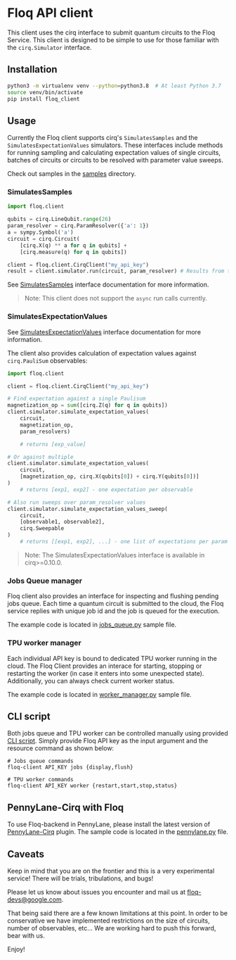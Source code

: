 # Floq API client

This client uses the cirq interface to submit quantum circuits to the Floq
Service. This client is designed to be simple to use for those familiar
with the `cirq.Simulator` interface.

## Installation

```bash
python3 -m virtualenv venv --python=python3.8  # At least Python 3.7
source venv/bin/activate
pip install floq_client
```

## Usage

Currently the Floq client supports cirq's `SimulatesSamples` and the
`SimulatesExpectationValues` simulators. These interfaces include methods for
running sampling and calculating expectation values of single circuits, batches
of circuits or circuits to be resolved with parameter value sweeps.

Check out samples in the [samples](./samples) directory.

### SimulatesSamples

```python
import floq.client

qubits = cirq.LineQubit.range(26)
param_resolver = cirq.ParamResolver({'a': 1})
a = sympy.Symbol('a')
circuit = cirq.Circuit(
    [cirq.X(q) ** a for q in qubits] +
    [cirq.measure(q) for q in qubits])

client = floq.client.CirqClient("my_api_key")
result = client.simulator.run(circuit, param_resolver) # Results from the cloud hurray!
```

See
[SimulatesSamples](https://quantumai.google/reference/python/cirq/sim/SimulatesSamples)
interface documentation for more information.

> Note: This client does not support the `async` run calls currently.

### SimulatesExpectationValues

See
[SimulatesExpectationValues](https://quantumai.google/reference/python/cirq/sim/SimulatesExpectationValues)
interface documentation for more information.

The client also provides calculation of expectation values against
`cirq.PauliSum` observables:

```python
import floq.client

client = floq.client.CirqClient("my_api_key")

# Find expectation against a single Paulisum
magnetization_op = sum([cirq.Z(q) for q in qubits])
client.simulator.simulate_expectation_values(
    circuit,
    magnetization_op,
    param_resolvers)

    # returns [exp_value]

# Or against multiple
client.simulator.simulate_expectation_values(
    circuit,
    [magnetization_op, cirq.X(qubits[0]) + cirq.Y(qubits[0])]
)
    # returns [exp1, exp2] - one expectation per observable

# Also run sweeps over param_resolver values
client.simulator.simulate_expectation_values_sweep(
    circuit,
    [observable1, observable2],
    cirq.Sweepable
)
    # returns [[exp1, exp2], ...] - one list of expectations per param set
```

> Note: The SimulatesExpectationValues interface is available in cirq>=0.10.0.

### Jobs Queue manager

Floq client also provides an interface for inspecting and flushing pending jobs
queue. Each time a quantum circuit is submitted to the cloud, the Floq service
replies with unique job id and the job is queued for the execution.

The example code is located in [jobs_queue.py](./samples/jobs_queue.py) sample
file.

### TPU worker manager

Each individual API key is bound to dedicated TPU worker running in the cloud.
The Floq Client provides an interace for starting, stopping or restarting the
worker (in case it enters into some unexpected state). Additionally, you can
always check current worker status.

The example code is located in [worker_manager.py](./samples/worker_manager.py)
sample file.

## CLI script

Both jobs queue and TPU worker can be controlled manually using provided
[CLI script](./scripts/cli.py). Simply provide Floq API key as the input
argument and the resource command as shown below:

```shell
# Jobs queue commands
floq-client API_KEY jobs {display,flush}

# TPU worker commands
floq-client API_KEY worker {restart,start,stop,status}
```

## PennyLane-Cirq with Floq

To use Floq-backend in PennyLane, please install the latest version of
[PennyLane-Cirq](https://github.com/PennyLaneAI/pennylane-cirq) plugin.
The sample code is located in the [pennylane.py](./samples/pennylane.py) file.

## Caveats

Keep in mind that you are on the frontier and this is a very experimental
service! There will be trials, tribulations, and bugs!

Please let us know about issues you encounter and mail us at
[floq-devs@google.com](mailto:floq-devs@google.com).

That being said there are a few known limitations at this point. In order to be
conservative we have implemented restrictions on the size of circuits, number
of observables, etc... We are working hard to push this forward, bear with us.

Enjoy!
